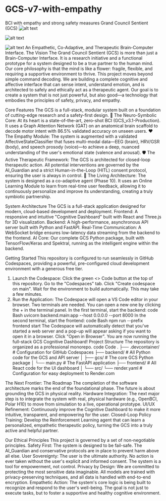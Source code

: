 # GCS-v7-with-empathy
BCI with empathy and strong safety measures
Grand Council Sentient (GCS)
![alt text](https://img.shields.io/badge/build-passing-brightgreen)

![alt text](https://img.shields.io/badge/License-MIT-yellow.svg)

![alt text](https://img.shields.io/badge/version-7.0-blue)
An Empathetic, Co-Adaptive, and Therapeutic Brain-Computer Interface.
The Vision
The Grand Council Sentient (GCS) is more than just a Brain-Computer Interface. It is a research initiative and a functional prototype for a system designed to be a true partner to the human mind. Our core philosophy is that the mind is like a flower: fragile, flexible, and requiring a supportive environment to thrive.
This project moves beyond simple command decoding. We are building a complete cognitive and affective interface that can sense intent, understand emotion, and is architected to safely and ethically act as a therapeutic agent. Our goal is to create a system that is not just powerful, but also good—a technology that embodies the principles of safety, privacy, and empathy.
  
  Core Features
The GCS is a full-stack, modular system built on a foundation of cutting-edge research and a safety-first design.
🧠 The Neuro-Symbolic Core: At its heart is a state-of-the-art, zero-shot BCI (GCS_v3.1-Production). It uses a Graph Attention Network (GAT) on an anatomical brain scaffold to decode motor intent with 86.5% validated accuracy on unseen users.
❤️ The Empathy Module: The system is augmented with a validated AffectiveStateClassifier that fuses multi-modal data—EEG (brain), HRV/GSR (body), and speech prosody (voice)—to achieve a deep, nuanced understanding of the user's emotional state (valence and arousal).
🛡️ The Active Therapeutic Framework: The GCS is architected for closed-loop therapeutic action. All potential interventions are governed by the AI_Guardian and a strict Human-in-the-Loop (HITL) consent protocol, ensuring the user is always in control.
🌱 The Living Architecture: The system is designed as a co-adaptive agent (Phase 10). It uses an Online Learning Module to learn from real-time user feedback, allowing it to continuously personalize and improve its understanding, creating a truly symbiotic partnership.
  
  System Architecture
The GCS is a full-stack application designed for modern, cloud-based development and deployment.
Frontend: A responsive and intuitive "Cognitive Dashboard" built with React and Three.js for 3D visualization.
Backend: A high-performance, asynchronous API server built with Python and FastAPI.
Real-Time Communication: A WebSocket bridge ensures low-latency data streaming from the backend to the frontend.
AI Core: Our complete GCS Python package, built with TensorFlow/Keras and Spektral, running as the intelligent engine within the backend.

  Getting Started
This repository is configured to run seamlessly in GitHub Codespaces, providing a powerful, pre-configured cloud development environment with a generous free tier.

1. Launch the Codespace:
Click the green <> Code button at the top of this repository.
Go to the "Codespaces" tab.
Click "Create codespace on main".
Wait for the environment to build automatically. This may take a few minutes.
2. Run the Application:
The Codespace will open a VS Code editor in your browser.
Two terminals are needed. You can open a new one by clicking the + in the terminal panel.
In the first terminal, start the backend:
code
Bash
uvicorn backend.main:app --host 0.0.0.0 --port 8000
In the second terminal, start the frontend:
code
Bash
npm run --prefix frontend start
The Codespace will automatically detect that you've started a web server and a pop-up will appear asking if you want to open it in a browser. Click "Open in Browser".
You are now running the full-stack GCS Cognitive Dashboard!
Project Structure
The repository is organized as a professional monorepo.
code
Code
.
├── .devcontainer/    # Configuration for GitHub Codespaces
├── backend/          # All Python code for the GCS and API server
│   ├── gcs/          # The core GCS Python package
│   └── main.py       # The FastAPI application
├── frontend/         # All React code for the UI dashboard
│   └── src/
└── render.yaml       # Configuration for easy deployment to Render.com

  The Next Frontier: The Roadmap
The completion of the software architecture marks the end of the foundational phase. The future is about grounding the GCS in physical reality.
Hardware Integration: The next major step is to integrate the system with real, physical hardware (e.g., OpenBCI, Polar H10) to move from simulation to a live, operational prototype.
UI/UX Refinement: Continuously improve the Cognitive Dashboard to make it more intuitive, transparent, and empowering for the user.
Closed-Loop Policy Training: Develop the Reinforcement Learning agent that can learn a personalized, empathetic therapeutic policy, turning the GCS into a truly active and helpful partner.
  
  Our Ethical Principles
This project is governed by a set of non-negotiable principles.
Safety First: The system is designed to be fail-safe. The AI_Guardian and conservative protocols are in place to prevent harm above all else.
User Sovereignty: The user is the ultimate authority. No action is ever taken without the user's explicit and informed consent. The system is a tool for empowerment, not control.
Privacy by Design: We are committed to protecting the most sensitive data imaginable. All models are trained with privacy-preserving techniques, and all data is handled with end-to-end encryption.
Empathetic Action: The system's core logic is being built to recognize and respond to the user's well-being. The goal is not just to execute tasks, but to foster a supportive and healthy cognitive environment.
